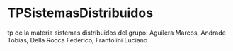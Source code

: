 # TPSistemasDistribuidos
tp de la materia sistemas distribuidos del grupo: Aguilera Marcos, Andrade Tobias, Della Rocca Federico, Franfolini Luciano
